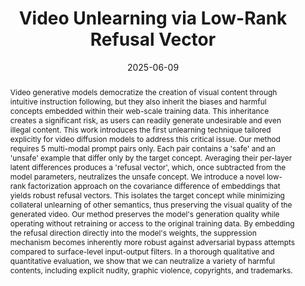 ---
# Documentation: https://wowchemy.com/docs/managing-content/

title: "Video Unlearning via Low-Rank Refusal Vector"
subtitle: ''
summary: ''
authors:
- facchiano
- Stefano Saravalle
- Matteo Migliarini
- Edoardo De Matteis
- Alessio Sampieri
- Andrea Pilzer
- rodola
- Indro Spinelli
- Luca Franco
- Fabio Galasso


# Author notes (optional)
author_notes:
  - 'Equal contribution'
  - 'Equal contribution'

tags: []
categories: []
date: '2025-06-09'
lastmod: 2025-02-27T:26:44
featured: false
draft: false
publication_short: "Preprint"

image:
  caption: ''
  focal_point: 'Center'
  preview_only: false

projects: []
publishDate: '2025-27-02T:26:44'
publication_types:
- '3'
abstract: "Video generative models democratize the creation of visual content through intuitive instruction following, but they also inherit the biases and harmful concepts embedded within their web-scale training data. This inheritance creates a significant risk, as users can readily generate undesirable and even illegal content. This work introduces the first unlearning technique tailored explicitly for video diffusion models to address this critical issue. Our method requires 5 multi-modal prompt pairs only. Each pair contains a 'safe' and an 'unsafe' example that differ only by the target concept. Averaging their per-layer latent differences produces a 'refusal vector', which, once subtracted from the model parameters, neutralizes the unsafe concept. We introduce a novel low-rank factorization approach on the covariance difference of embeddings that yields robust refusal vectors. This isolates the target concept while minimizing collateral unlearning of other semantics, thus preserving the visual quality of the generated video. Our method preserves the model's generation quality while operating without retraining or access to the original training data. By embedding the refusal direction directly into the model's weights, the suppression mechanism becomes inherently more robust against adversarial bypass attempts compared to surface-level input-output filters. In a thorough qualitative and quantitative evaluation, we show that we can neutralize a variety of harmful contents, including explicit nudity, graphic violence, copyrights, and trademarks."

links:
- name: arXiv
  url : https://arxiv.org/abs/2506.07891
- icon: github
  icon_pack: fab
  name: 'GitHub'
  url: https://github.com/simonefacchiano/Video-Unlearning

publication: '*ArXiv preprint*'
---